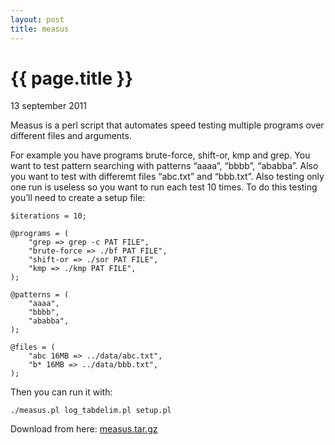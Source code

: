 ```yaml
---
layout: post
title: measus
---
```


{{ page.title }}
================

<p class="meta">13 september 2011</p>

Measus is a perl script that automates speed testing 
multiple programs over different files and arguments.

For example you have programs brute-force, shift-or, 
kmp and grep. You want to test pattern searching with 
patterns “aaaa”, “bbbb”, “ababba”. Also you want to 
test with differemt files “abc.txt” and “bbb.txt”. 
Also testing only one run is useless so you want to 
run each test 10 times. To do this testing you’ll need 
to create a setup file:

    $iterations = 10;

    @programs = (
        "grep => grep -c PAT FILE",
        "brute-force => ./bf PAT FILE",
        "shift-or => ./sor PAT FILE",
        "kmp => ./kmp PAT FILE",
    );

    @patterns = (
        "aaaa",
        "bbbb",
        "ababba",
    );

    @files = (
        "abc 16MB => ../data/abc.txt",
        "b* 16MB => ../data/bbb.txt",
    );

Then you can run it with:

    ./measus.pl log_tabdelim.pl setup.pl

Download from here: [measus.tar.gz](/files/measus.tar.gz)
